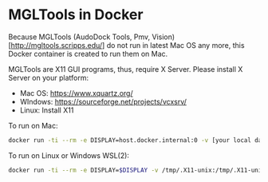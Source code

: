 # MGLTools in Docker

Because MGLTools (AudoDock Tools, Pmv, Vision) [http://mgltools.scripps.edu/] do not run in latest Mac OS any more, this Docker container is created to run them on Mac.

MGLTools are X11 GUI programs, thus, require X Server. Please install X Server on your platform:
- Mac OS: https://www.xquartz.org/
- WIndows: https://sourceforge.net/projects/vcxsrv/
- Linux: Install X11

To run on Mac:
```bash
docker run -ti --rm -e DISPLAY=host.docker.internal:0 -v [your local data directory]:/data kittyjosh111/mgltools:1.5.6
```

To run on Linux or Windows WSL(2):
```bash
docker run -ti --rm -e DISPLAY=$DISPLAY -v /tmp/.X11-unix:/tmp/.X11-unix -v [your local data directory]:/data kittyjosh111/mgltools:1.5.6
```
